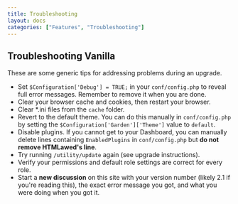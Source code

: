 ```yaml
---
title: Troubleshooting
layout: docs
categories: ["Features", "Troubleshooting"]
---
```


## Troubleshooting Vanilla

These are some generic tips for addressing problems during an upgrade.

* Set `$Configuration['Debug'] = TRUE;` in your `conf/config.php` to reveal full error messages. Remember to remove it when you are done.
* Clear your browser cache and cookies, then restart your browser.
* Clear *.ini files from the `cache` folder.
* Revert to the default theme. You can do this manually in `conf/config.php` by setting the `$Configuration['Garden']['Theme']` value to `default`.
* Disable plugins. If you cannot get to your Dashboard, you can manually delete lines containing `EnabledPlugins` in `conf/config.php` but **do not remove HTMLawed's line**.
* Try running `/utility/update` again (see upgrade instructions).
* Verify your permissions and default role settings are correct for every role.
* Start a **new discussion** on this site with your version number (likely 2.1 if you're reading this), the exact error message you got, and what you were doing when you got it.
